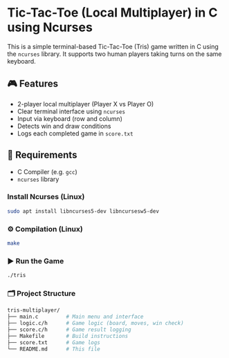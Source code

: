 # Tic-Tac-Toe (Local Multiplayer) in C using Ncurses

This is a simple terminal-based Tic-Tac-Toe (Tris) game written in C using the `ncurses` library. It supports two human players taking turns on the same keyboard.

## 🎮 Features

- 2-player local multiplayer (Player X vs Player O)
- Clear terminal interface using `ncurses`
- Input via keyboard (row and column)
- Detects win and draw conditions
- Logs each completed game in `score.txt`

## 🧰 Requirements

- C Compiler (e.g. `gcc`)
- `ncurses` library

### Install Ncurses (Linux)

```bash
sudo apt install libncurses5-dev libncursesw5-dev
```

### ⚙️ Compilation (Linux)

```bash
make
```

### ▶️ Run the Game

```bash
./tris
```
### 🗂️ Project Structure

```bash
tris-multiplayer/
├── main.c         # Main menu and interface
├── logic.c/h      # Game logic (board, moves, win check)
├── score.c/h      # Game result logging
├── Makefile       # Build instructions
├── score.txt      # Game logs
└── README.md      # This file
```
